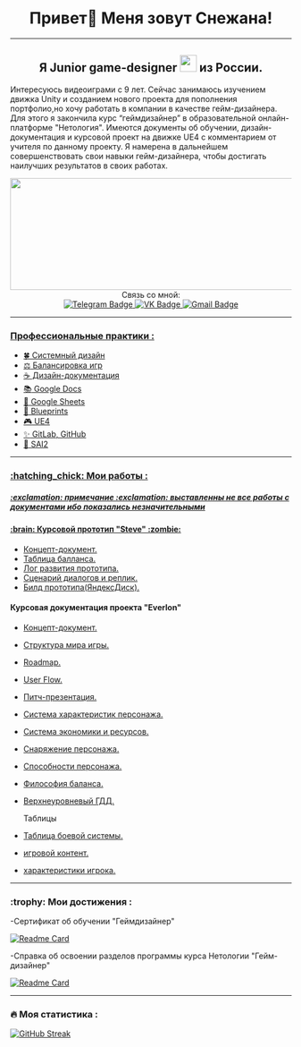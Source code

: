 <h1>
<div align="center">
Привет👋 Меня зовут Снежана!
</div>
</h1>

---

<div align="center">
<h2>
   Я Junior game-designer <img src="https://media.giphy.com/media/WUlplcMpOCEmTGBtBW/giphy.gif" width="30"> из России.
</div>
</h2>

Интересуюсь видеоиграми с 9 лет. Сейчас занимаюсь изучением движка Unity и созданием нового проекта для пополнения портфолио,но хочу работать в компании в качестве гейм-дизайнера. Для этого я закончила курс “геймдизайнер” в образовательной онлайн-платформе "Нетология". Имеются документы об обучении, дизайн-документация и курсовой проект на движке UE4 с комментарием от учителя по данному проекту. Я намерена в дальнейшем совершенствовать свои навыки гейм-дизайнера, чтобы достигать наилучших результатов в своих работах.

<div align="center">
 <img src="https://raw.githubusercontent.com/FilimonovAlexey/FilimonovAlexey/50be29f8a24667802c3fa5393c879a2db3caf641/assets/github-snake.svg" width="800" height="200"/>
</div>

<div align="center">
 Cвязь со мной:
</div>

<div align="center">
  <a href="https://t.me/SnezhkaPie" target="_blank">
    <img src="https://img.shields.io/badge/Telegram-blue?style=for-the-badge&logo=Telegram&logoColor=white" alt="Telegram Badge"/>
  </a>
  <a href="https://vk.com/snezhopkatatarskaya" target="_blank">
   <img src="https://img.shields.io/badge/VK-blue?style=for-the-badge&logo=VK&logoColor=white" alt="VK Badge"/>
  </a>
  <a href="mailto:snezkaplaygames3@gmail.com" target="_blank">
   <img src="https://img.shields.io/badge/Gmail-red?style=for-the-badge&logo=Gmail&logoColor=white" alt="Gmail Badge"/>
</div>

---

<h3>
Профессиональные практики :
</h3>

- :four_leaf_clover: Системный дизайн
- :balance_scale: Балансировка игр
- :coffee: Дизайн-документация
- :books: Google Docs
- :star2: Google Sheets
- :space_invader: Blueprints
- :video_game: UE4
- :sparkles: GitLab, GitHub
- :art: SAI2

---

<h3>
:hatching_chick: Мои работы :
</h3>

<h5>
:exclamation: примечание :exclamation:  
выставленны не все работы с документами ибо показались незначительными
</h5>

<h4>
:brain: Курсовой прототип "Steve" :zombie:
</h4>

- [Концепт-документ.](https://docs.google.com/document/d/1Ou2Z4WsVAqzrMCECIfj9Hz5iXpnm9PCyciXNROqMelM/edit?usp=sharing)
- [Таблица балланса.](https://docs.google.com/spreadsheets/d/1t6IbZywzcduTLGklTJ-s08wk6IIWqyYBXpxFlX_7dRY/edit?usp=sharing)
- [Лог развития прототипа.](https://docs.google.com/document/d/1YszgloJyFqp4z-tIgA0W34cH0JB9THL9Kk7UhGi_4Zo/edit?usp=sharing)
- [Сценарий диалогов и реплик.](https://docs.google.com/document/d/1ZXBqsTsLTuM7kelPPMI8LCNvf7wiLV1NuVXxVJTa4ho/edit?usp=sharing)
- [Билд прототипа(ЯндексДиск).](https://disk.yandex.ru/d/ic8yJlEDwyeKAQ)

<h4>
Курсовая документация проекта "Everlon"
</h4>

- [Концепт-документ.](https://docs.google.com/document/d/1fKDFwDBExRTwBQYzuzDG7vY78KwGxgkdlIBX8j03Qzk/edit?usp=sharing)
- [Структура мира игры.](https://docs.google.com/document/d/1OrctWoVKZL91E3_7rjZUpa6X7m68tfK6b0TNtmq5Clc/edit?usp=sharing)
- [Roadmap.](https://docs.google.com/document/d/1k4XqV8uxaKOmef7B2z07d5nk4P0JoQElDtfmQt9IERc/edit?usp=sharing)
- [User Flow.](https://docs.google.com/document/d/1KhPSPYaXqPmy-yei_UFC7Xx6-8_MPCP8P74c_gTT-Os/edit?usp=sharing)
- [Питч-презентация.](https://docs.google.com/presentation/d/1dBNkZ9JsUFkKcl2UzrKm6HelQwR26qTwfuYPUiID2S0/edit?usp=sharing)
- [Система характеристик персонажа.](https://docs.google.com/document/d/1OIE8w342HZvKOdsCw3UMWgUFzz8hGsrnOZ-bR2GUhLo/edit?usp=sharing)
- [Система экономики и ресурсов.](https://docs.google.com/document/d/1MUVkC1ENq6iDIKeABZHI2Cer-8NmeTI9jLfK03wO9aU/edit?usp=sharing)
- [Снаряжение персонажа.](https://docs.google.com/document/d/1-A5z_3tb3t_Wvkf6OTKF5Z1SZ2D8M3TakxjyLr6SRds/edit?usp=sharing)
- [Способности персонажа.](https://docs.google.com/document/d/16sA-94Wb69_CKp5Q8JJI8ZAY8dgKCfZuk1TiEDaXgZY/edit?usp=sharing)
- [Философия баланса.](https://docs.google.com/document/d/1TCYutO60b6-wRaqqOH4ae4VB6U9GESCCBO-rirdclsY/edit?usp=sharing)
- [Верхнеуровневый ГДД.](https://docs.google.com/document/d/11jmwQtxqy2BC6zomrOa7VCLAqTI5YPTwViwQp2wUm7E/edit?usp=sharing)

  Таблицы

- [Таблица боевой системы.](https://docs.google.com/spreadsheets/d/1zdbzbxpH1LlfCbCw2P-EM4DUgXc_ompk5R_aEQnY7oQ/edit?usp=sharing)
- [игровой контент.](https://docs.google.com/spreadsheets/d/1sRYnwzS6QLzS9atDlX9bT8Vpkj93bQlctijheDgRz-E/edit?usp=sharing)
- [характеристики игрока.](https://docs.google.com/spreadsheets/d/1Lb9ottkoa-jXwLDWk05SWEQy8Fjuhh3I6Dxe4kF9Z5g/edit?usp=sharing)

---

<h3>
:trophy: Мои достижения :
</h3>

-Сертификат об обучении "Геймдизайнер" 
   
 [![Readme Card](https://github-readme-stats.vercel.app/api/pin/?username=SnezhkaPie=anuraghazra&repo=Certificate=github-readme-stats)](https://github.com/SnezhkaPie/Certificate/blob/main/certificate.pdf)

-Справка об освоении разделов программы курса Нетологии "Гейм-дизайнер"

 [![Readme Card](https://github-readme-stats.vercel.app/api/pin/?username=SnezhkaPie=anuraghazra&repo=ReferenceNetology=github-readme-stats)](https://github.com/SnezhkaPie/ReferenceNetology/blob/main/%D0%A1%D0%BF%D1%80%D0%B0%D0%B2%D0%BA%D0%B0.pdf)

---

### :fire: Моя статистика :
[![GitHub Streak](http://github-readme-streak-stats.herokuapp.com?user=SnezhkaPie&theme=midnight-purple&hide_border=%D0%B8%D1%81%D1%82%D0%B8%D0%BD%D0%BD%D1%8B%D0%B9&locale=ru)](https://git.io/streak-stats)


